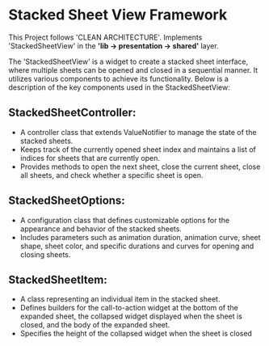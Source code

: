 # Stacked Sheet View Framework

This Project follows 'CLEAN ARCHITECTURE'. Implements 'StackedSheetView' in the **'lib -> presentation -> shared'** layer.

The 'StackedSheetView' is a widget to create a stacked sheet interface, where multiple sheets can be opened and closed in a sequential manner. It utilizes various components to achieve its functionality. Below is a description of the key components used in the StackedSheetView:

## StackedSheetController:

- A controller class that extends ValueNotifier<int> to manage the state of the stacked sheets.
- Keeps track of the currently opened sheet index and maintains a list of indices for sheets that are currently open.
- Provides methods to open the next sheet, close the current sheet, close all sheets, and check whether a specific sheet is open.

## StackedSheetOptions:

- A configuration class that defines customizable options for the appearance and behavior of the stacked sheets.
- Includes parameters such as animation duration, animation curve, sheet shape, sheet color, and specific durations and curves for opening and closing sheets.

## StackedSheetItem:

- A class representing an individual item in the stacked sheet.
- Defines builders for the call-to-action widget at the bottom of the expanded sheet, the collapsed widget displayed when the sheet is closed, and the body of the expanded sheet.
- Specifies the height of the collapsed widget when the sheet is closed
